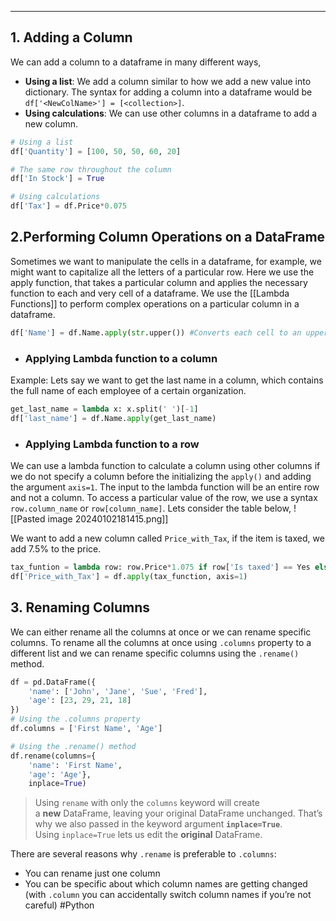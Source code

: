 ___
## 1. Adding a Column
We can add a column to a dataframe in many different ways, 
- **Using a list**: We add a column similar to how we add a new value into  dictionary. The syntax for adding a column into a dataframe would be `df['<NewColName>'] = [<collection>]`. 
- **Using calculations**: We can use other columns in a dataframe to add a new column. 
```Python 
# Using a list 
df['Quantity'] = [100, 50, 50, 60, 20]

# The same row throughout the column
df['In Stock'] = True 

# Using calculations 
df['Tax'] = df.Price*0.075
```

## 2.Performing Column Operations on a DataFrame
Sometimes we want to manipulate the cells in a dataframe, for example, we might want to capitalize all the letters of a particular row. Here we use the apply function, that takes a particular column and applies the necessary function to each and very cell of a dataframe. We use the [[Lambda Functions]] to perform complex operations on a particular column in a dataframe. 
```Python 
df['Name'] = df.Name.apply(str.upper()) #Converts each cell to an uppercase value
```

- ### Applying Lambda function to a column
Example: Lets say we want to get the last name in a column, which contains the full name of each employee of a certain organization. 
```Python 
get_last_name = lambda x: x.split(' ')[-1]
df['last_name'] = df.Name.apply(get_last_name)
```


- ### Applying Lambda function to a row 
We can use a lambda function to calculate a column using other columns if we do not specify a column before the initializing the `apply()` and adding the argument `axis=1`. The input to the lambda function will be an entire row and not a column. To access a particular value of the row, we use a syntax `row.column_name` or `row[column_name]`. 
Lets consider the table below, 
![[Pasted image 20240102181415.png]]

We want to add a new column called `Price_with_Tax`, if the item is taxed, we add 7.5% to the price. 
```Python 
tax_funtion = lambda row: row.Price*1.075 if row['Is taxed'] == Yes else row.Price
df['Price_with_Tax'] = df.apply(tax_function, axis=1)
```

## 3. Renaming Columns 
We can either rename all the columns at once or we can rename specific columns. To rename all the columns at once using `.columns` property to a different list and we can rename specific columns using the `.rename()` method. 
```Python 
df = pd.DataFrame({  
    'name': ['John', 'Jane', 'Sue', 'Fred'],  
    'age': [23, 29, 21, 18]  
})  
# Using the .columns property
df.columns = ['First Name', 'Age']

# Using the .rename() method 
df.rename(columns={  
    'name': 'First Name',  
    'age': 'Age'},  
    inplace=True)
```

>Using `rename` with only the `columns` keyword will create a **new** DataFrame, leaving your original DataFrame unchanged. That’s why we also passed in the keyword argument **`inplace=True`**. Using `inplace=True` lets us edit the **original** DataFrame.

There are several reasons why `.rename` is preferable to `.columns`:

- You can rename just one column
- You can be specific about which column names are getting changed (with `.column` you can accidentally switch column names if you’re not careful)
#Python